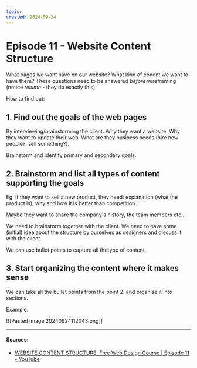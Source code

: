 ```yaml
---
topic: 
created: 2024-09-24
---
```


# Episode 11 - Website Content Structure

What pages we want have on our website? What kind of conent we want to have there?
These questions need to be answered *before* wireframing (notice *relume* - they do exactly this).

How to find out:

## 1. Find out the goals of the web pages

By interviewing/brainstorming the client. Why they want a website. Why they want to update their web. What are they business needs (hire new people?, sell something?).

Brainstorm and identify primary and secondary goals.

## 2.  Brainstorm and list all types of content supporting the goals

Eg. if they want to sell a new product, they need: explanation (what the product  is), why and how it is better than competition...

Maybe they want to share the company's history, the team members etc...

We need to brainstorm together with the client. We need to have some (initial) idea about the structure by ourselves as designers and discuss it with the client.

We can use bullet points to capture all thetype of content.

## 3. Start organizing the content where it makes sense

 We can take all the bullet points from the point 2. and organise it
 into sections.

Example:

![[Pasted image 20240924112043.png]]





___

#### Sources:
- [WEBSITE CONTENT STRUCTURE: Free Web Design Course | Episode 11 - YouTube](https://www.youtube.com/watch?v=8A6MxYNooYA&list=PLXC_gcsKLD6n7p6tHPBxsKjN5hA_quaPI&index=12)
